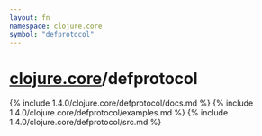 ```yaml
---
layout: fn
namespace: clojure.core
symbol: "defprotocol"
---
```


# [clojure.core](../)/defprotocol

{% include 1.4.0/clojure.core/defprotocol/docs.md %}
{% include 1.4.0/clojure.core/defprotocol/examples.md %}
{% include 1.4.0/clojure.core/defprotocol/src.md %}

